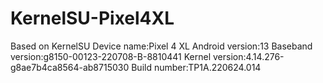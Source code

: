 # KernelSU-Pixel4XL
Based on KernelSU
Device name:Pixel 4 XL
Android version:13
Baseband version:g8150-00123-220708-B-8810441
Kernel version:4.14.276-g8ae7b4ca8564-ab8715030
Build number:TP1A.220624.014
